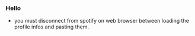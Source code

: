 ### Hello

* you must disconnect from spotify on web browser between loading the profile infos and pasting them.
